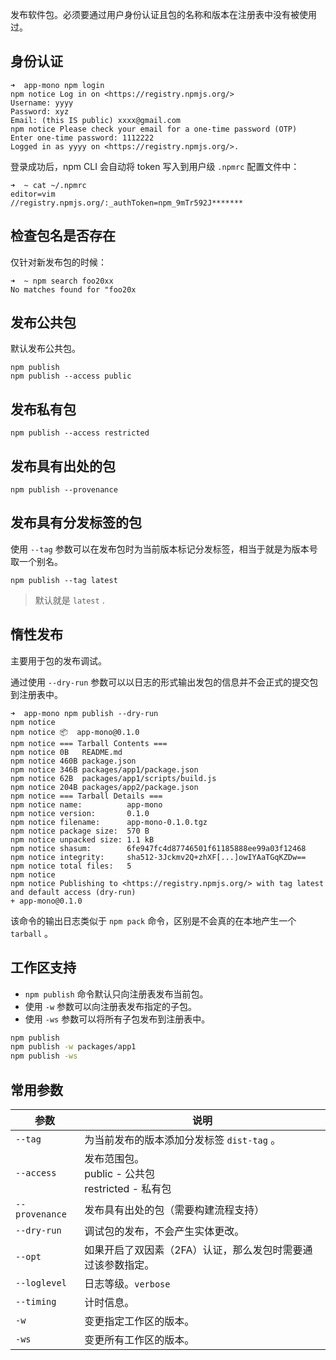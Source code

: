 发布软件包。必须要通过用户身份认证且包的名称和版本在注册表中没有被使用过。

## 身份认证

```shell
➜  app-mono npm login
npm notice Log in on <https://registry.npmjs.org/>
Username: yyyy
Password: xyz
Email: (this IS public) xxxx@gmail.com
npm notice Please check your email for a one-time password (OTP)
Enter one-time password: 1112222
Logged in as yyyy on <https://registry.npmjs.org/>.
```

登录成功后，npm CLI 会自动将 token 写入到用户级 `.npmrc` 配置文件中：
```shell
➜  ~ cat ~/.npmrc 
editor=vim
//registry.npmjs.org/:_authToken=npm_9mTr592J*******
```

## 检查包名是否存在

仅针对新发布包的时候：
```shell
➜  ~ npm search foo20xx
No matches found for "foo20x
```

## 发布公共包

默认发布公共包。

```shell
npm publish 
npm publish --access public
```

## 发布私有包

```shell
npm publish --access restricted
```

## 发布具有出处的包

```shell
npm publish --provenance
```

## 发布具有分发标签的包

使用 `--tag` 参数可以在发布包时为当前版本标记分发标签，相当于就是为版本号取一个别名。
```shell
npm publish --tag latest
```

> 默认就是 `latest` .


## 惰性发布

主要用于包的发布调试。

通过使用 `--dry-run` 参数可以以日志的形式输出发包的信息并不会正式的提交包到注册表中。

```shell
➜  app-mono npm publish --dry-run
npm notice 
npm notice 📦  app-mono@0.1.0
npm notice === Tarball Contents === 
npm notice 0B   README.md                     
npm notice 460B package.json                  
npm notice 346B packages/app1/package.json    
npm notice 62B  packages/app1/scripts/build.js
npm notice 204B packages/app2/package.json    
npm notice === Tarball Details === 
npm notice name:          app-mono                                
npm notice version:       0.1.0                                   
npm notice filename:      app-mono-0.1.0.tgz                      
npm notice package size:  570 B                                   
npm notice unpacked size: 1.1 kB                                  
npm notice shasum:        6fe947fc4d87746501f61185888ee99a03f12468
npm notice integrity:     sha512-3Jckmv2Q+zhXF[...]owIYAaTGqKZDw==
npm notice total files:   5                                       
npm notice 
npm notice Publishing to <https://registry.npmjs.org/> with tag latest and default access (dry-run)
+ app-mono@0.1.0
```

该命令的输出日志类似于 `npm pack` 命令，区别是不会真的在本地产生一个 `tarball` 。

## 工作区支持

- `npm publish` 命令默认只向注册表发布当前包。
- 使用 `-w` 参数可以向注册表发布指定的子包。
- 使用 `-ws` 参数可以将所有子包发布到注册表中。

```bash
npm publish
npm publish -w packages/app1
npm publish -ws
```

## 常用参数
| 参数             | 说明                                         |
| -------------- | ------------------------------------------ |
| `--tag`        | 为当前发布的版本添加分发标签 `dist-tag` 。                |
| `--access`     | 发布范围包。<br>public - 公共包<br>restricted - 私有包 |
| `--provenance` | 发布具有出处的包（需要构建流程支持）                         |
| `--dry-run`    | 调试包的发布，不会产生实体更改。                           |
| `--opt`        | 如果开启了双因素（2FA）认证，那么发包时需要通过该参数指定。            |
| `--loglevel`   | 日志等级。`verbose`                             |
| `--timing`     | 计时信息。                                      |
| `-w`           | 变更指定工作区的版本。                                |
| `-ws`          | 变更所有工作区的版本。                                |
